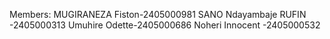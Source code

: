 Members:
MUGIRANEZA Fiston-2405000981
SANO Ndayambaje RUFIN -2405000313
Umuhire Odette-2405000686
Noheri Innocent -2405000532
